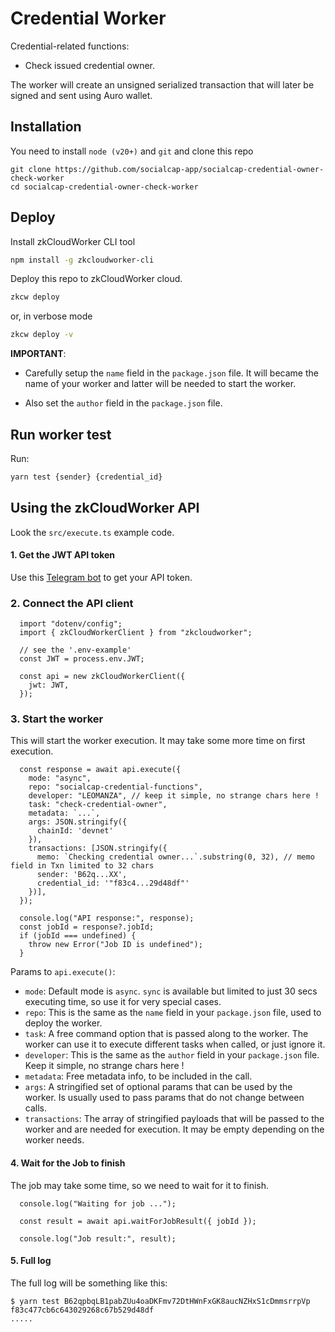# Credential Worker

Credential-related functions:
- Check issued credential owner.

The worker will create an unsigned serialized transaction that will later 
be signed and sent using Auro wallet.

## Installation

You need to install `node (v20+)` and `git` and clone this repo

```
git clone https://github.com/socialcap-app/socialcap-credential-owner-check-worker
cd socialcap-credential-owner-check-worker
```

## Deploy

Install zkCloudWorker CLI tool
```sh
npm install -g zkcloudworker-cli
```

Deploy this repo to zkCloudWorker cloud. 
```sh
zkcw deploy
```

or, in verbose mode
```sh
zkcw deploy -v
```

**IMPORTANT**: 

- Carefully setup the `name` field  in the `package.json` file. It will 
  became the name of your worker and latter will be needed to start the worker.

- Also set the `author` field  in the `package.json` file.

## Run worker test

Run:
```sh
yarn test {sender} {credential_id}
```

## Using the zkCloudWorker API 

Look the `src/execute.ts` example code.

#### 1. Get the JWT API token

Use this [Telegram bot](https://t.me/minanft_bot?start=auth) to get your API token.

### 2. Connect the API client
```
  import "dotenv/config";
  import { zkCloudWorkerClient } from "zkcloudworker";

  // see the '.env-example'
  const JWT = process.env.JWT;

  const api = new zkCloudWorkerClient({
    jwt: JWT,
  });
```

### 3. Start the worker

This will start the worker execution. It may take some more time on first execution.

```
  const response = await api.execute({
    mode: "async",
    repo: "socialcap-credential-functions",
    developer: "LEOMANZA", // keep it simple, no strange chars here ! 
    task: "check-credential-owner",
    metadata: `...`,
    args: JSON.stringify({ 
      chainId: 'devnet' 
    }),
    transactions: [JSON.stringify({
      memo: `Checking credential owner...`.substring(0, 32), // memo field in Txn limited to 32 chars
      sender: 'B62q...XX',
      credential_id: '"f83c4...29d48df"'
    })],
  });

  console.log("API response:", response);
  const jobId = response?.jobId;
  if (jobId === undefined) {
    throw new Error("Job ID is undefined");
  }
```

Params to `api.execute()`:

- `mode`: Default mode is `async`. `sync` is available but limited to just 
      30 secs executing time, so use it for very special cases.
- `repo`: This is the same as the `name` field in your `package.json` file, 
      used to deploy the worker.
- `task`: A free command option that is passed along to the worker. The 
      worker can use it to execute different tasks when called, or just ignore it. 
- `developer`:  This is the same as the `author` field in your `package.json` 
    file. Keep it simple, no strange chars here ! 
- `metadata`: Free metadata info, to be included in the call.
- `args`: A stringified set of optional params that can be used by the worker. 
  Is usually used to pass params that do not change between calls.
- `transactions`: The array of stringified payloads that will be passed to the 
  worker and are needed for execution. It may be empty depending on the 
  worker needs.

#### 4. Wait for the Job to finish

The job may take some time, so we need to wait for it to finish.
```
  console.log("Waiting for job ...");

  const result = await api.waitForJobResult({ jobId });

  console.log("Job result:", result);
```

#### 5. Full log 

The full log will be something like this:
```
$ yarn test B62qpbqLB1pabZUu4oaDKFmv72DtHWnFxGK8aucNZHxS1cDmmsrrpVp f83c477cb6c643029268c67b529d48df
.....

```
